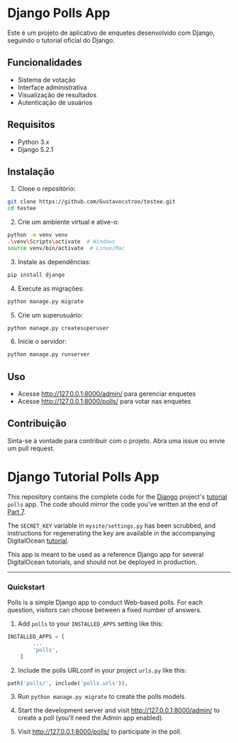 # Django Polls App

Este é um projeto de aplicativo de enquetes desenvolvido com Django, seguindo o tutorial oficial do Django.

## Funcionalidades

- Sistema de votação
- Interface administrativa
- Visualização de resultados
- Autenticação de usuários

## Requisitos

- Python 3.x
- Django 5.2.1

## Instalação

1. Clone o repositório:
```bash
git clone https://github.com/Gustavocstroo/testee.git
cd testee
```

2. Crie um ambiente virtual e ative-o:
```bash
python -m venv venv
.\venv\Scripts\activate  # Windows
source venv/bin/activate  # Linux/Mac
```

3. Instale as dependências:
```bash
pip install django
```

4. Execute as migrações:
```bash
python manage.py migrate
```

5. Crie um superusuário:
```bash
python manage.py createsuperuser
```

6. Inicie o servidor:
```bash
python manage.py runserver
```

## Uso

- Acesse http://127.0.0.1:8000/admin/ para gerenciar enquetes
- Acesse http://127.0.0.1:8000/polls/ para votar nas enquetes

## Contribuição

Sinta-se à vontade para contribuir com o projeto. Abra uma issue ou envie um pull request.

# Django Tutorial Polls App

This repository contains the complete code for the [Django](https://www.djangoproject.com/) project's [tutorial](https://docs.djangoproject.com/en/2.1/intro/tutorial01/) `polls` app. The code should mirror the code you've written at the end of [Part 7](https://docs.djangoproject.com/en/2.1/intro/tutorial07/). 

The `SECRET_KEY` variable in `mysite/settings.py` has been scrubbed, and instructions for regenerating the key are available in the accompanying DigitalOcean [tutorial](https://www.digitalocean.com/community/tutorials).

This app is meant to be used as a reference Django app for several DigitalOcean tutorials, and should not be deployed in production.

----

### Quickstart

Polls is a simple Django app to conduct Web-based polls. For each question, visitors can choose between a fixed number of answers.


1. Add `polls` to your `INSTALLED_APPS` setting like this:

```python
INSTALLED_APPS = [
        ...
        'polls',
    ]
```

2. Include the polls URLconf in your project `urls.py` like this:

```python
path('polls/', include('polls.urls')),
```

3. Run `python manage.py migrate` to create the polls models.

4. Start the development server and visit http://127.0.0.1:8000/admin/
   to create a poll (you'll need the Admin app enabled).

5. Visit http://127.0.0.1:8000/polls/ to participate in the poll.